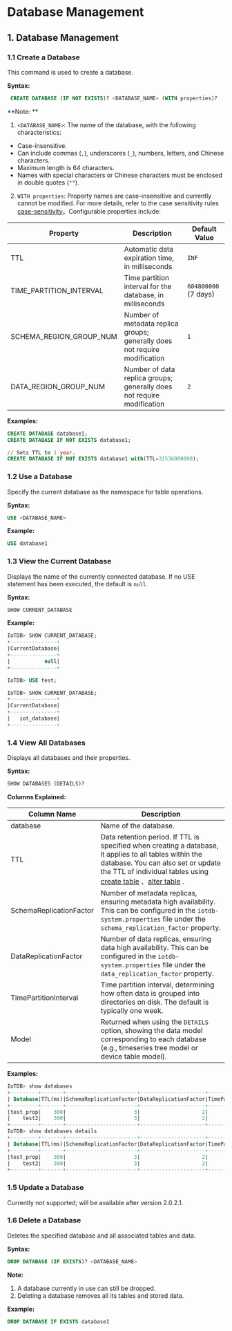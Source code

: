 <!--

    Licensed to the Apache Software Foundation (ASF) under one
    or more contributor license agreements.  See the NOTICE file
    distributed with this work for additional information
    regarding copyright ownership.  The ASF licenses this file
    to you under the Apache License, Version 2.0 (the
    "License"); you may not use this file except in compliance
    with the License.  You may obtain a copy of the License at
    
        http://www.apache.org/licenses/LICENSE-2.0
    
    Unless required by applicable law or agreed to in writing,
    software distributed under the License is distributed on an
    "AS IS" BASIS, WITHOUT WARRANTIES OR CONDITIONS OF ANY
    KIND, either express or implied.  See the License for the
    specific language governing permissions and limitations
    under the License.

-->

# Database Management

## 1. Database Management

### 1.1 Create a Database

This command is used to create a database.

**Syntax:**

```SQL
 CREATE DATABASE (IF NOT EXISTS)? <DATABASE_NAME> (WITH properties)?
```

**Note: **

1. `<DATABASE_NAME>`: The name of the database, with the following characteristics:
  - Case-insensitive.
  - Can include commas (`,`), underscores (`_`), numbers, letters, and Chinese characters.
  - Maximum length is 64 characters.
  - Names with special characters or Chinese characters must be enclosed in double quotes (`""`).

2. `WITH properties`: Property names are case-insensitive and currently cannot be modified. For more details, refer to the case sensitivity rules [case-sensitivity](../SQL-Manual/Identifier.md#2-case-sensitivity)。Configurable properties include:

| Property                | Description                                                  | Default Value        |
| ----------------------- | ------------------------------------------------------------ | -------------------- |
| TTL                     | Automatic data expiration time, in milliseconds              | `INF`                |
| TIME_PARTITION_INTERVAL | Time partition interval for the database, in milliseconds    | `604800000` (7 days) |
| SCHEMA_REGION_GROUP_NUM | Number of metadata replica groups; generally does not require modification | `1`                  |
| DATA_REGION_GROUP_NUM   | Number of data replica groups; generally does not require modification | `2`                  |

**Examples:**

```SQL
CREATE DATABASE database1;
CREATE DATABASE IF NOT EXISTS database1;

// Sets TTL to 1 year.
CREATE DATABASE IF NOT EXISTS database1 with(TTL=31536000000);
```

### 1.2 Use a Database

Specify the current database as the namespace for table operations.

**Syntax:**

```SQL
USE <DATABASE_NAME>
```

**Example:** 

```SQL
USE database1
```

### 1.3 View the Current Database

Displays the name of the currently connected database. If no USE statement has been executed, the default is `null`.

**Syntax:**

```SQL
SHOW CURRENT_DATABASE
```

**Example:**

```SQL
IoTDB> SHOW CURRENT_DATABASE;
+---------------+
|CurrentDatabase|
+---------------+
|           null|
+---------------+

IoTDB> USE test;

IoTDB> SHOW CURRENT_DATABASE;
+---------------+
|CurrentDatabase|
+---------------+
|   iot_database|
+---------------+
```

### 1.4 View All Databases

Displays all databases and their properties.

**Syntax:**

```SQL
SHOW DATABASES (DETAILS)?
```

**Columns Explained:**


| Column Name             | Description                                                  |
| ----------------------- | ------------------------------------------------------------ |
| database                | Name of the database.                                        |
| TTL                     | Data retention period. If TTL is specified when creating a database, it applies to all tables within the database. You can also set or update the TTL of individual tables using [create table](../Basic-Concept/Table-Management.md#11-create-a-table) 、[alter table](../Basic-Concept/Table-Management.md#14-update-tables) . |
| SchemaReplicationFactor | Number of metadata replicas, ensuring metadata high availability. This can be configured in the `iotdb-system.properties` file under the `schema_replication_factor` property. |
| DataReplicationFactor   | Number of data replicas, ensuring data high availability. This can be configured in the `iotdb-system.properties` file under the `data_replication_factor` property. |
| TimePartitionInterval   | Time partition interval, determining how often data is grouped into directories on disk. The default is typically one week. |
| Model                   | Returned when using the `DETAILS` option, showing the data model corresponding to each database (e.g., timeseries tree model or device table model). |

**Examples:** 

```SQL
IoTDB> show databases
+---------+-------+-----------------------+---------------------+---------------------+
| Database|TTL(ms)|SchemaReplicationFactor|DataReplicationFactor|TimePartitionInterval|
+---------+-------+-----------------------+---------------------+---------------------+
|test_prop|    300|                      3|                    2|               100000|
|    test2|    300|                      3|                    2|            604800000|
+---------+-------+-----------------------+---------------------+---------------------+
IoTDB> show databases details
+---------+-------+-----------------------+---------------------+---------------------+-----------------------+-----------------------+
| Database|TTL(ms)|SchemaReplicationFactor|DataReplicationFactor|TimePartitionInterval|SchemaRegionGroupNum|  DataRegionGroupNum|
+---------+-------+-----------------------+---------------------+---------------------+-----------------------+-----------------------+
|test_prop|    300|                      3|                    2|               100000|                      1|                      2|
|    test2|    300|                      3|                    2|            604800000|                      1|                      2|
+---------+-------+-----------------------+---------------------+---------------------+-----------------------+-----------------------+
```

### 1.5 Update a Database

Currently not supported; will be available after version 2.0.2.1.

### 1.6 Delete a Database

Deletes the specified database and all associated tables and data.

**Syntax:**

```SQL
DROP DATABASE (IF EXISTS)? <DATABASE_NAME>
```

**Note:**

1. A database currently in use can still be dropped.
2. Deleting a database removes all its tables and stored data.

**Example:**

```SQL
DROP DATABASE IF EXISTS database1
```
